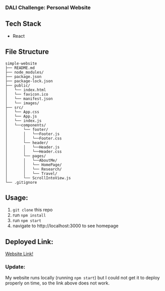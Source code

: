 ### DALI Challenge: Personal Website

## Tech Stack
- React

## File Structure
```
simple-website
├── README.md
├── node_modules/
├── package.json
├── package-lock.json
├── public/
│   └── index.html
│   └── favicon.ico
│   └── manifest.json
│   └── images/
├── src/
│   └── App.css
│   └── App.js
│   └── index.js
│   └──components/
│       └── footer/
│       │   └──Footer.js
│       │   └──Footer.css
│       └── header/
│       │   └──Header.js
│       │   └──Header.css
│       └── pages/
│       │   └──AboutMe/
│       │   └── HomePage/
│       │   └── Research/
│       │   └── Travel/
│       └── ScrollIntoView.js
└── .gitignore
```

## Usage:
1. `git clone` this repo
2. run `npm install`
3. run `npm start` 
4. navigate to http://localhost:3000  to see homepage

## Deployed Link:
[Website Link!](adriennek.me)

### Update:
My website runs locally (running `npm start`) but I could not get it to deploy properly on time, so the link above does not work.